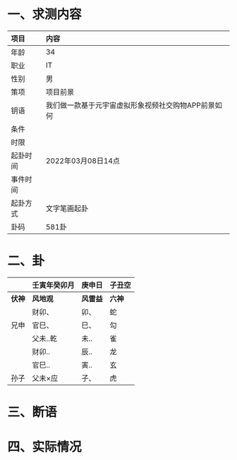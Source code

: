 # 一、求测内容
|项目|内容|
|:-|:-|
|年龄|34|
|职业|IT|
|性别|男|
|策项|项目前景|
|钥语|我们做一款基于元宇宙虚拟形象视频社交购物APP前景如何|
|条件||
|时限||
|起卦时间|2022年03月08日14点|
|事件时间||
|起卦方式|文字笔画起卦|
|卦码|581卦|

# 二、卦
||壬寅年癸卯月|庚申日|子丑空|
|:-|:-|:-|:-|
|**伏神**|**风地观**|**风雷益**|**六神**|
||财卯、|卯、|蛇|
|兄申|官巳、|巳、|勾|
||父未..乾|未..|雀|
||财卯..|辰..|龙|
||官巳..|寅..|玄|
|孙子|父未×应|子、|虎|


# 三、断语

# 四、实际情况